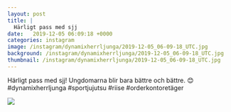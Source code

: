 ```yaml
---
layout: post
title: |
  Härligt pass med sjj
date:   2019-12-05 06:09:18 +0000
categories: instagram
image: /instagram/dynamixherrljunga/2019-12-05_06-09-18_UTC.jpg
background: /instagram/dynamixherrljunga/2019-12-05_06-09-18_UTC.jpg
thumbnail: /instagram/dynamixherrljunga/2019-12-05_06-09-18_UTC.jpg
---
```

Härligt pass med sjj! Ungdomarna blir bara bättre och bättre. 😊 #dynamixherrljunga #sportjujutsu #riise #orderkontoretäger



<img src='/www-dynamix-herrljunga/instagram/dynamixherrljunga/2019-12-05_06-09-18_UTC.jpg' class='img-fluid' />
